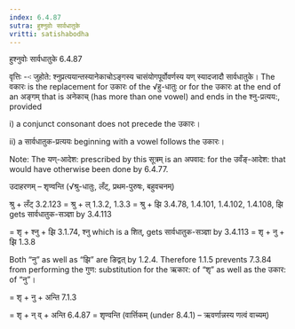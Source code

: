 ```yaml
---
index: 6.4.87
sutra: हुश्नुवोः सार्वधातुके
vritti: satishabodha
---
```



 हुश्नुवोः सार्वधातुके 6.4.87 

वृत्तिः --ः जुहोते: श्नुप्रत्ययान्तस्यानेकाचोऽङ्गस्य चासंयोगपूर्वोवर्णस्य यण् स्‍यादजादौ सार्वधातुके। The वकारः is the replacement for उकारः of the √हु-धातुः or for the उकारः at the end of an अङ्गम् that is अनेकाच् (has more than one vowel) and ends in the श्नु-प्रत्यय:, provided 

i) a conjunct consonant does not precede the उकारः। 

ii) a सार्वधातुक-प्रत्ययः beginning with a vowel follows the उकारः। 

Note: The यण्-आदेश: prescribed by this सूत्रम् is an अपवाद: for the उवँङ्-आदेश: that would have otherwise been done by 6.4.77. 


उदाहरणम् – शृण्‍वन्‍ति (√श्रु-धातुः, लँट्, प्रथम-पुरुषः, बहुवचनम्) 

श्रु + लँट् 3.2.123 = श्रु + ल् 1.3.2, 1.3.3 = श्रु + झि 3.4.78, 1.4.101, 1.4.102, 1.4.108, झि gets सार्वधातुक-सञ्ज्ञा by 3.4.113 

= शृ + श्नु + झि 3.1.74, श्नु which is a शित्, gets सार्वधातुक-सञ्ज्ञा by 3.4.113 = शृ + नु + झि 1.3.8 

Both “नु” as well as “झि” are ङिद्वत् by 1.2.4. Therefore 1.1.5 prevents 7.3.84 from performing the गुण: substitution for the ऋकार: of “शृ” as well as the उकार: of “नु”। 

= शृ + नु + अन्ति 7.1.3 

= शृ + न् व् + अन्‍ति 6.4.87 = शृण्‍वन्‍ति (वार्त्तिकम् (under 8.4.1) – ऋवर्णान्नस्य णत्वं वाच्यम्) 


